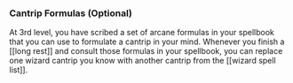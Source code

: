 ### Cantrip Formulas (Optional)
At 3rd level, you have scribed a set of arcane formulas in your spellbook that you can use to formulate a cantrip in your mind. Whenever you finish a [[long rest]] and consult those formulas in your spellbook, you can replace one wizard cantrip you know with another cantrip from the [[wizard spell list]].